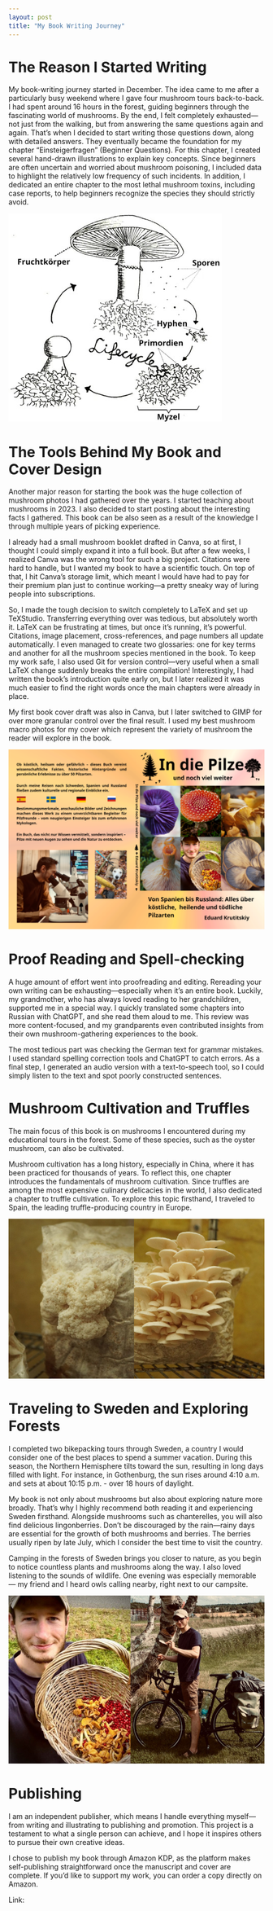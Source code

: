 ```yaml
---
layout: post
title: "My Book Writing Journey"
---
```


# The Reason I Started Writing

My book-writing journey started in December. The idea came to me after a particularly busy weekend where I gave four mushroom tours back-to-back. I had spent around 16 hours in the forest, guiding beginners through the fascinating world of mushrooms. By the end, I felt completely exhausted—not just from the walking, but from answering the same questions again and again.
That’s when I decided to start writing those questions down, along with detailed answers. They eventually became the foundation for my chapter “Einsteigerfragen” (Beginner Questions). For this chapter, I created several hand-drawn illustrations to explain key concepts. Since beginners are often uncertain and worried about mushroom poisoning, I included data to highlight the relatively low frequency of such incidents. In addition, I dedicated an entire chapter to the most lethal mushroom toxins, including case reports, to help beginners recognize the species they should strictly avoid.

![Alt text](/assets/img/lifecycle.JPEG)

# The Tools Behind My Book and Cover Design

Another major reason for starting the book was the huge collection of mushroom photos I had gathered over the years. I started teaching about mushrooms in 2023. I also decided to start posting about the interesting facts I gathered. This book can be also seen as a result of the knowledge I through multiple years of picking experience.

 I already had a small mushroom booklet drafted in Canva, so at first, I thought I could simply expand it into a full book. But after a few weeks, I realized Canva was the wrong tool for such a big project. Citations were hard to handle, but I wanted my book to have a scientific touch. On top of that, I hit Canva’s storage limit, which meant I would have had to pay for their premium plan just to continue working—a pretty sneaky way of luring people into subscriptions.

So, I made the tough decision to switch completely to LaTeX and set up TeXStudio. Transferring everything over was tedious, but absolutely worth it. LaTeX can be frustrating at times, but once it’s running, it’s powerful. Citations, image placement, cross-references, and page numbers all update automatically. I even managed to create two glossaries: one for key terms and another for all the mushroom species mentioned in the book. To keep my work safe, I also used Git for version control—very useful when a small LaTeX change suddenly breaks the entire compilation!
Interestingly, I had written the book’s introduction quite early on, but I later realized it was much easier to find the right words once the main chapters were already in place.

My first book cover draft was also in Canva, but I later switched to GIMP for over more granular control over the final result. 
I used my best mushroom macro photos for my cover which represent the variety of mushroom the reader will explore in the book. 

![book cover](/assets/img/cover.png)

# Proof Reading and Spell-checking

A huge amount of effort went into proofreading and editing. Rereading your own writing can be exhausting—especially when it’s an entire book. Luckily, my grandmother, who has always loved reading to her grandchildren, supported me in a special way. I quickly translated some chapters into Russian with ChatGPT, and she read them aloud to me. This review was more content-focused, and my grandparents even contributed insights from their own mushroom-gathering experiences to the book.

The most tedious part was checking the German text for grammar mistakes. I used standard spelling correction tools and ChatGPT to catch errors. As a final step, I generated an audio version with a text-to-speech tool, so I could simply listen to the text and spot poorly constructed sentences.

# Mushroom Cultivation and Truffles

The main focus of this book is on mushrooms I encountered during my educational tours in the forest. Some of these species, such as the oyster mushroom, can also be cultivated.

Mushroom cultivation has a long history, especially in China, where it has been practiced for thousands of years. To reflect this, one chapter introduces the fundamentals of mushroom cultivation. Since truffles are among the most expensive culinary delicacies in the world, I also dedicated a chapter to truffle cultivation. To explore this topic firsthand, I traveled to Spain, the leading truffle-producing country in Europe.


![book cover](/assets/img/cult.JPG)

# Traveling to Sweden and Exploring Forests

I completed two bikepacking tours through Sweden, a country I would consider one of the best places to spend a summer vacation. During this season, the Northern Hemisphere tilts toward the sun, resulting in long days filled with light. For instance, in Gothenburg, the sun rises around 4:10 a.m. and sets at about 10:15 p.m. - over 18 hours of daylight.

My book is not only about mushrooms but also about exploring nature more broadly. That’s why I highly recommend both reading it and experiencing Sweden firsthand. Alongside mushrooms such as chanterelles, you will also find delicious lingonberries. Don’t be discouraged by the rain—rainy days are essential for the growth of both mushrooms and berries. The berries usually ripen by late July, which I consider the best time to visit the country.

Camping in the forests of Sweden brings you closer to nature, as you begin to notice countless plants and mushrooms along the way. I also loved listening to the sounds of wildlife. One evening was especially memorable — my friend and I heard owls calling nearby, right next to our campsite.

![Pfifferlinge und Beeren](/assets/img/Korb.JPG)


# Publishing

I am an independent publisher, which means I handle everything myself—from writing and illustrating to publishing and promotion. This project is a testament to what a single person can achieve, and I hope it inspires others to pursue their own creative ideas.

I chose to publish my book through Amazon KDP, as the platform makes self-publishing straightforward once the manuscript and cover are complete. If you’d like to support my work, you can order a copy directly on Amazon.

Link: